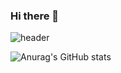 ### Hi there 👋
![header](https://capsule-render.vercel.app/api?type=rect&color=000000&height=150&section=header&text=PlayGround&fontColor=b18fcf&fontSize=70&animation=fadeIn&fontAlignY=55)

<!--
**kal501/kal501** is a ✨ _special_ ✨ repository because its `README.md` (this file) appears on your GitHub profile.

Here are some ideas to get you started:

- 🔭 I’m currently working on ...
- 🌱 I’m currently learning ...
- 👯 I’m looking to collaborate on ...
- 🤔 I’m looking for help with ...
- 💬 Ask me about ...
- 📫 How to reach me: ...
- 😄 Pronouns: ...
- ⚡ Fun fact: ...
-->

![Anurag's GitHub stats](https://github-readme-stats.vercel.app/api?username=kal501&show_icons=true&theme=aura_dark )
